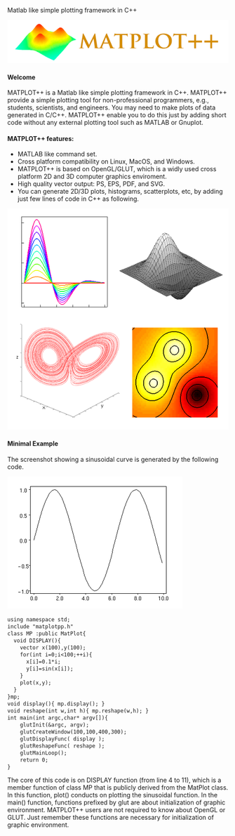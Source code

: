 
Matlab like simple plotting framework in C++

![logo](./images/logo.png)

#### Welcome

MATPLOT++ is a Matlab like simple plotting framework in C++.
MATPLOT++ provide a simple plotting tool for non-professional programmers,
e.g., students, scientists, and engineers.
You may need to make plots of data generated in C/C++.
MATPLOT++ enable you to do this just by adding short code without any external plotting tool such as MATLAB or Gnuplot.

#### MATPLOT++ features:

* MATLAB like command set.
* Cross platform compatibility on Linux, MacOS, and Windows.
* MATPLOT++ is based on OpenGL/GLUT, which is a widly used cross platform 2D and 3D computer graphics enviroment.
* High quality vector output: PS, EPS, PDF, and SVG.
* You can generate 2D/3D plots, histograms, scatterplots, etc, by adding just few lines of code in C++ as following.

![00a](./images/intro.png)

#### Minimal Example

The screenshot showing a sinusoidal curve is generated by the following code.

![00b](./images/minimal.png)

```
using namespace std;
include "matplotpp.h"
class MP :public MatPlot{
  void DISPLAY(){
    vector x(100),y(100);
    for(int i=0;i<100;++i){
      x[i]=0.1*i;
      y[i]=sin(x[i]);
    }
    plot(x,y);
  }
}mp;
void display(){ mp.display(); }
void reshape(int w,int h){ mp.reshape(w,h); }
int main(int argc,char* argv[]){
    glutInit(&argc, argv);
    glutCreateWindow(100,100,400,300);
    glutDisplayFunc( display );
    glutReshapeFunc( reshape );
    glutMainLoop();
    return 0;
}
```

The core of this code is on DISPLAY function (from line 4 to 11), which is a member function of class MP that is publicly derived from the MatPlot class. In this function, plot() conducts on plotting the sinusoidal function. In the main() function, functions prefixed by glut are about initialization of graphic environment. MATPLOT++ users are not required to know about OpenGL or GLUT. Just remember these functions are necessary for initialization of graphic environment.
